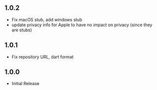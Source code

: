 ## 1.0.2
* Fix macOS stub, add windows stub
* update privacy info for Apple to have no impact on privacy
  (since they are stubs)

## 1.0.1
* Fix repository URL, dart format

## 1.0.0

* Initial Release

